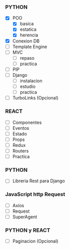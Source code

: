 ### PYTHON
- [X] POO
   - [X] basica
   - [X] estatica
   - [X] herencia
- [X] Conexion DB
- [ ] Template Engine
- [ ] MVC
   - [ ] repaso
   - [ ] practica
- [ ] PIP
- [ ] Django
   - [ ] instalacion
   - [ ] estudio
   - [ ] practica
- [ ] TurboLinks (Opcional)

### REACT
- [ ] Componentes
- [ ] Eventos
- [ ] Estado
- [ ] Props
- [ ] Redux
- [ ] Routers
- [ ] Practica

### PYTHON
- [ ] Libreria Rest para Django

 ### JavaScript http Request
 - [ ] Axios
 - [ ] Request
 - [ ] SuperAgent

 ### PYTHON y REACT
 - [ ] Paginacion (Opcional)

